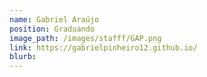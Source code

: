 ```yaml
---
name: Gabriel Araújo
position: Graduando
image_path: /images/stafff/GAP.png
link: https://gabrielpinheiro12.github.io/
blurb:
---
```

